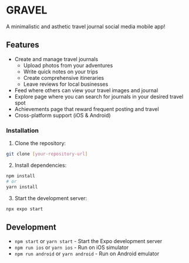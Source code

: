# GRAVEL

A minimalistic and asthetic travel journal social media mobile app!

## Features

- Create and manage travel journals
  - Upload photos from your adventures
  - Write quick notes on your trips
  - Create comprehensive itineraries
  - Leave reviews for local businesses
- Feed where others can view your travel images and journal
- Explore page where you can search for journals in your desired travel spot
- Achievements page that reward frequent posting and travel
- Cross-platform support (iOS & Android)

### Installation

1. Clone the repository:
```bash
git clone [your-repository-url]
```

2. Install dependencies:
```bash
npm install
# or
yarn install
```

3. Start the development server:
```bash
npx expo start
```

## Development

- `npm start` or `yarn start` - Start the Expo development server
- `npm run ios` or `yarn ios` - Run on iOS simulator
- `npm run android` or `yarn android` - Run on Android emulator
